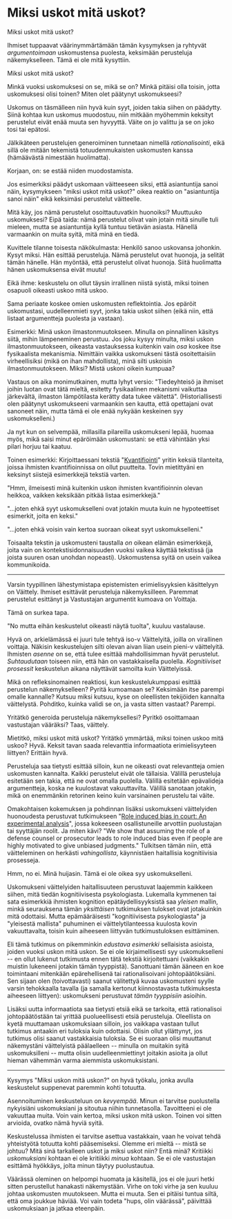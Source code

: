 # Miksi uskot mitä uskot?

Miksi uskot mitä uskot?

Ihmiset tuppaavat väärinymmärtämään tämän kysymyksen ja ryhtyvät *argumentoimaan* uskomustensa puolesta, keksimään perusteluja näkemykselleen. Tämä ei ole mitä kysyttiin.

Miksi uskot mitä uskot?

Minkä vuoksi uskomuksesi on se, mikä se on? Minkä pitäisi olla toisin, jotta uskomuksesi olisi toinen? Miten olet päätynyt uskomukseesi?

Uskomus on täsmälleen niin hyvä kuin syyt, joiden takia siihen on päädytty. Siinä kohtaa kun uskomus muodostuu, niin mitkään myöhemmin keksityt perustelut eivät enää muuta sen hyvyyttä. Väite on jo valittu ja se on joko tosi tai epätosi.

Jälkikäteen perustelujen generoiminen tunnetaan nimellä *rationalisointi*, eikä sillä ole mitään tekemistä totuudenmukaisten uskomusten kanssa (hämäävästä nimestään huolimatta).

Korjaan, on: se estää niiden muodostamista.

Jos esimerkiksi päädyt uskomaan väitteeseen siksi, että asiantuntija sanoi näin, kysymykseen "miksi uskot mitä uskot?" oikea reaktio on "asiantuntija sanoi näin" eikä keksimäsi perustelut väitteelle.

Mitä käy, jos nämä perustelut osoittautuvatkin huonoiksi? Muuttuuko uskomuksesi? Eipä taida: nämä perustelut olivat vain jotain mitä sinulle tuli mieleen, mutta se asiantuntija kyllä tuntuu tietävän asiasta. Hänellä varmaankin on muita syitä, mitä minä en tiedä.

Kuvittele tilanne toisesta näkökulmasta: Henkilö sanoo uskovansa johonkin. Kysyt miksi. Hän esittää perusteluja. Nämä perustelut ovat huonoja, ja selität tämän hänelle. Hän myöntää, että perustelut olivat huonoja. Siitä huolimatta hänen uskomuksensa eivät muutu!

Eikä ihme: keskustelu on ollut täysin irrallinen niistä syistä, miksi toinen osapuoli oikeasti uskoo mitä uskoo.

Sama periaate koskee omien uskomusten reflektointia. Jos epäröit uskomustasi, uudelleenmieti syyt, jonka takia uskot siihen (eikä niin, että listaat argumentteja puolesta ja vastaan).

Esimerkki: Minä uskon ilmastonmuutokseen. Minulla on pinnallinen käsitys siitä, mihin lämpeneminen perustuu. Jos joku kysyy minulta, miksi uskon ilmastonmuutokseen, oikeasta vastauksessa kuitenkin vain *osa* koskee itse fysikaalista mekanismia. Nimittäin vaikka uskomukseni tästä osoitettaisiin virheellisiksi (mikä on ihan mahdollista), minä silti uskoisin ilmastonmuutokseen. Miksi? Mistä uskoni oikein kumpuaa?

Vastaus on aika monimutkainen, mutta lyhyt versio: "Tiedeyhteisö ja ihmiset joihin luotan ovat tätä mieltä, esitetty fysikaalinen mekanismi vaikuttaa järkevältä, ilmaston lämpötilasta kerätty data tukee väitettä". (Historiallisesti olen päätynyt uskomukseeni varmaankin sen kautta, että opettajani ovat sanoneet näin, mutta tämä ei ole enää nykyään keskeinen syy uskomukselleni.)

Ja nyt kun on selvempää, millasilla pilareilla uskomukseni lepää, huomaa myös, mikä saisi minut epäröimään uskomustani: se että vähintään yksi pilari horjuu tai kaatuu.

Toinen esimerkki: Kirjoittaessani tekstiä "[Kvantifiointi](/epi/kvantifiointi)" yritin keksiä tilanteita, joissa ihmisten kvantifioinnissa on ollut puutteita. Tovin mietittyäni en keksinyt siistejä esimerkkejä tekstiä varten.

"Hmm, ilmeisesti minä kuitenkin uskon ihmisten kvantifioinnin olevan heikkoa, vaikken keksikään pitkää listaa esimerkkejä."

"...joten ehkä syyt uskomukselleni ovat jotakin muuta kuin ne hypoteettiset esimerkit, joita en keksi."

"...joten ehkä voisin vain kertoa suoraan oikeat syyt uskomukselleni."

Toisaalta tekstin ja uskomusteni taustalla *on* oikean elämän esimerkkejä, joita vain on kontekstisidonnaisuuden vuoksi vaikea käyttää tekstissä (ja joista suuren osan unohdan nopeasti). Uskomustensa syitä on usein vaikea kommunikoida.

---

Varsin tyypillinen lähestymistapa epistemisten erimielisyyksien käsittelyyn on Väittely. Ihmiset esittävät perusteluja näkemyksilleen. Paremmat perustelut esittänyt ja Vastustajan argumentit kumoava on Voittaja.

Tämä on surkea tapa.

"No mutta eihän keskustelut oikeasti näytä tuolta", kuuluu vastalause.

Hyvä on, arkielämässä ei juuri tule tehtyä iso-v Väittelyitä, joilla on virallinen voittaja. Näkisin keskustelujen silti olevan aivan liian usein pieni-v väittelyitä. Ihmisten *asenne* on se, että tulee esittää mahdollisimman hyvät perustelut. *Suhtaudutaan* toiseen niin, että hän on vastakkaisella puolella. *Kognitiiviset prosessit* keskustelun aikana näyttävät samoilta kuin Väittelyissä.

Mikä on refleksinomainen reaktiosi, kun keskustelukumppasi esittää perustelun näkemykselleen? Pyritä kumoamaan se? Keksimään itse parempi omalle kannalle? Kutsuu miksi kutsuu, kyse on oleellisten tekijöiden kannalta väittelystä. Pohditko, kuinka validi se on, ja vasta sitten vastaat? Parempi.

Yritätkö generoida perusteluja näkemyksellesi? Pyritkö osoittamaan vastustajan vääräksi? Taas, väittely.

Mietitkö, miksi uskot mitä uskot? Yritätkö ymmärtää, miksi toinen uskoo mitä uskoo? Hyvä. Keksit tavan saada relevanttia informaatiota erimielisyyteen liittyen? Erittäin hyvä.

Perusteluja saa tietysti esittää silloin, kun ne oikeasti ovat relevantteja omien uskomusten kannalta. Kaikki perustelut eivät ole tällaisia. Välillä perusteluja esitetään sen takia, että ne ovat omalla puolella. Välillä esitetään epävalideja argumentteja, koska ne kuulostavat vakuuttavilta. Välillä sanotaan jotakin, mikä on enemmänkin retorinen keino kuin varsinainen perustelu tai väite.

Omakohtaisen kokemuksen ja pohdinnan lisäksi uskomukseni väittelyiden huonoudesta perustuvat tutkimukseen "[Role induced bias in court: An experimental analysis](https://www.econstor.eu/bitstream/10419/57496/1/636807460.pdf)", jossa kokeeseen osallistuneille arvottiin puolustajan tai syyttäjän roolit. Ja miten kävi? "We show that assuming the role of a defense counsel or prosecutor leads to role induced bias even if people are highly motivated to give unbiased judgments." Tulkitsen tämän niin, että väitteleminen on herkästi *vahingollista*, käynnistäen haitallisia kognitiivisia prosesseja.

Hmm, no ei. Minä huijasin. Tämä ei ole oikea syy uskomukselleni.

Uskomukseni väittelyiden haitallisuuteen perustuvat laajemmin kaikkeen siihen, mitä tiedän kognitiivisesta psykologiasta. Lukemalla kymmenen tai sata esimerkkiä ihmisten kognition epätäydellisyyksistä saa *yleisen* mallin, minkä seurauksena tämän *yksittäisen* tutkimuksen tulokset ovat jotakuinkin mitä odottaisi. Mutta epämääräisesti "kognitiivisesta psykologiasta" ja "yleisestä mallista" puhuminen ei väittelytilanteessa kuulosta kovin vakuuttavalta, toisin kuin aiheeseen liittyvän tutkimustuloksen esittäminen.

Eli tämä tutkimus on pikemminkin *edustava esimerkki* sellaisista asioista, joiden vuoksi uskon mitä uskon. Se ei ole kirjaimellisesti syy uskomukselleni -- en ollut lukenut tutkimusta ennen tätä tekstiä kirjoitettuani (vaikkakin muistin lukeneeni jotakin tämän tyyppistä). Sanottuani tämän ääneen en koe toimintaani mitenkään epärehellisenä tai rationalisoivani johtopäätöksiäni. Sen sijaan olen (toivottavasti) saanut välitettyä kuvaa uskomusteni syylle varsin tehokkaalla tavalla (ja samalla kertonut kiinnostavasta tutkimuksesta aiheeseen liittyen): uskomukseni perustuvat *tämän tyyppisiin* asioihin.

Lisäksi uutta informaatiota saa tietysti etsiä eikä se tarkoita, että rationalisoi johtopäätöstään tai yrittää puolueellisesti etsiä perusteluja. Oleellista on kyetä muuttamaan uskomuksiaan silloin, jos vaikkapa vastaan tullut tutkimus antaakin eri tuloksia kuin odottaisi. Olisin ollut yllättynyt, jos tutkimus olisi saanut vastakkaisia tuloksia. Se ei suoraan olisi muuttanut näkemystäni väittelyistä päälaelleen -- minulla on muitakin syitä uskomuksilleni -- mutta olisin uudelleenmiettinyt joitakin asioita ja ollut hieman vähemmän varma aiemmista uskomuksistani.

---

Kysymys "Miksi uskon mitä uskon?" on hyvä työkalu, jonka avulla keskustelut suppenevat paremmin kohti totuutta.

Asennoituminen keskusteluun on *kevyempää*. Minun ei tarvitse puolustella nykyisiäni uskomuksiani ja sitoutua niihin tunnetasolla. Tavoitteeni ei ole vakuuttaa muita. Voin vain kertoa, miksi uskon mitä uskon. Toinen voi sitten arvioida, ovatko nämä hyviä syitä.

Keskustelussa ihmisten ei tarvitse asettua vastakkain, vaan he voivat tehdä yhteistyötä totuutta kohti pääsemiseksi. Olemme eri mieltä -- mistä se johtuu? Mitä sinä tarkalleen uskot ja miksi uskot niin? Entä minä? Kritiikki *uskomuksiani* kohtaan ei ole kritiikki *minua* kohtaan. Se ei ole vastustajan esittämä hyökkäys, jolta minun täytyy puolustautua.

Väärässä oleminen on helpompi huomata ja käsitellä, jos ei ole juuri hetki sitten perustellut hanakasti näkemystään. Virhe on toki virhe ja sen kuuluu johtaa uskomusten muutokseen. Mutta ei muuta. Sen ei pitäisi tuntua siltä, että oma joukkue häviää. Voi vain todeta "hups, olin väärässä", päivittää uskomuksiaan ja jatkaa eteenpäin.
